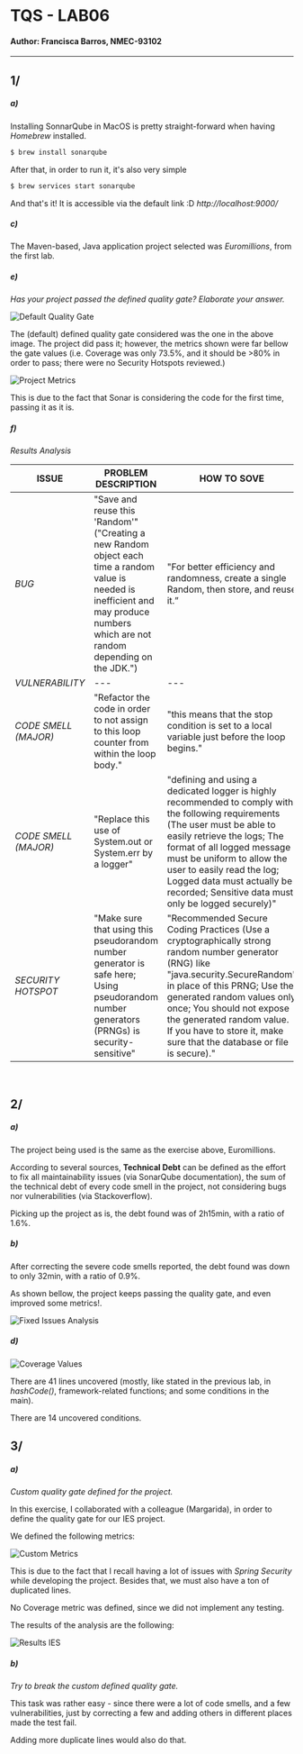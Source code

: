 
# TQS - LAB06

#### Author: Francisca Barros, NMEC-93102

---

  

## 1/

  

##### a)

  

Installing SonnarQube in MacOS is pretty straight-forward when having *Homebrew* installed. 


``` zsh
$ brew install sonarqube
```


After that, in order to run it, it's also very simple


``` zsh
$ brew services start sonarqube
```


And that's it! It is accessible via the default link :D *http://localhost:9000/*



##### c)

  

The Maven-based, Java application project selected was *Euromillions*, from the first lab. 


  
  

##### e)

  

*Has your project passed the defined quality gate? Elaborate your answer.*

  

![Default Quality Gate](https://i.ibb.co/BGptfy7/image.png)

The (default) defined quality gate considered was the one in the above image. 
The project did pass it; however, the metrics shown were far bellow the gate values (i.e. Coverage was only 73.5%, and it should be >80% in order to pass; there were no Security Hotspots reviewed.)


![Project Metrics](https://i.ibb.co/1TsLZv9/image.png)

This is due to the fact that Sonar is considering the code for the first time, passing it as it is. 

  

##### f)

  

*Results Analysis*

  

| ISSUE | PROBLEM DESCRIPTION | HOW TO SOVE |
| ----- | ------------------- | ----------- |
| *BUG*   | "Save and reuse this 'Random'" ("Creating a new Random object each time a random value is needed is inefficient and may produce numbers which are not random depending on the JDK.") | "For better efficiency and randomness, create a single Random, then store, and reuse it.” |
| *VULNERABILITY*     | ---       | ---      |
| *CODE SMELL (MAJOR)*     | "Refactor the code in order to not assign to this loop counter from within the loop body." | "this means that the stop condition is set to a local variable just before the loop begins." |
| *CODE SMELL (MAJOR)*     | "Replace this use of System.out or System.err by a logger" | "defining and using a dedicated logger is highly recommended to comply with the following requirements (The user must be able to easily retrieve the logs; The format of all logged message must be uniform to allow the user to easily read the log; Logged data must actually be recorded; Sensitive data must only be logged securely)" |
| *SECURITY HOTSPOT*     | "Make sure that using this pseudorandom number generator is safe here; Using pseudorandom number generators (PRNGs) is security-sensitive" | "Recommended Secure Coding Practices (Use a cryptographically strong random number generator (RNG) like "java.security.SecureRandom" in place of this PRNG; Use the generated random values only once; You should not expose the generated random value. If you have to store it, make sure that the database or file is secure)." |


<br>  
  
  
  

## 2/

  

##### a)

  

The project being used is the same as the exercise above, Euromillions.


According to several sources, **Technical Debt** can be defined as the effort to fix all maintainability issues (via SonarQube documentation), the sum of the technical debt of every code smell in the project, not considering bugs nor vulnerabilities (via Stackoverflow).



Picking up the project as is, the debt found was of 2h15min, with a ratio of 1.6%. 



##### b)

  

After correcting the severe code smells reported, the debt found was down to only 32min, with a ratio of 0.9%.

As shown bellow, the project keeps passing the quality gate, and even improved some metrics!.


![Fixed Issues Analysis](https://i.ibb.co/mvY6zGQ/After-fixing-the-code-smells.png)

  

##### d)

  

![Coverage Values](https://i.ibb.co/yYfrNQJ/Coverage-Analysis.png)
 
There are 41 lines uncovered (mostly, like stated in the previous lab, in *hashCode()*, framework-related functions; and some conditions in the main).

There are 14 uncovered conditions.
 
  
  

## 3/

  

##### a)

  

*Custom quality gate defined for the project.*


In this exercise, I collaborated with a colleague (Margarida), in order to define the quality gate for our IES project. 

We defined the following metrics: 

![Custom Metrics](https://i.ibb.co/fDRr0jb/IES-Project-Conditions.png)
  

This is due to the fact that I recall having a lot of issues with *Spring Security* while developing the project. Besides that, we must also have a ton of duplicated lines. 

No Coverage metric was defined, since we did not implement any testing. 


The results of the analysis are the following:

![Results IES](https://i.ibb.co/k5Cj6nN/Results-IES.png)


   

##### b)

  

*Try to break the custom defined quality gate.*



This task was rather easy - since there were a lot of code smells, and a few vulnerabilities, just by correcting a few and adding others in different places made the test fail. 

Adding more duplicate lines would also do that.

